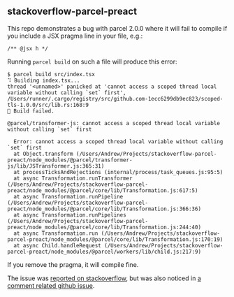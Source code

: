 ## stackoverflow-parcel-preact

This repo demonstrates a bug with parcel 2.0.0 where it will fail to compile if you include a JSX pragma line in your file, e.g.:
```
/** @jsx h */
```
Running `parcel build` on such a file will produce this error:
```
$ parcel build src/index.tsx
⠹ Building index.tsx...
thread '<unnamed>' panicked at 'cannot access a scoped thread local variable without calling `set` first', /Users/runner/.cargo/registry/src/github.com-1ecc6299db9ec823/scoped-tls-1.0.0/src/lib.rs:168:9
🚨 Build failed.

@parcel/transformer-js: cannot access a scoped thread local variable without calling `set` first

  Error: cannot access a scoped thread local variable without calling `set` first
  at Object.transform (/Users/Andrew/Projects/stackoverflow-parcel-preact/node_modules/@parcel/transformer-js/lib/JSTransformer.js:365:31)
  at processTicksAndRejections (internal/process/task_queues.js:95:5)
  at async Transformation.runTransformer (/Users/Andrew/Projects/stackoverflow-parcel-preact/node_modules/@parcel/core/lib/Transformation.js:617:5)
  at async Transformation.runPipeline (/Users/Andrew/Projects/stackoverflow-parcel-preact/node_modules/@parcel/core/lib/Transformation.js:366:36)
  at async Transformation.runPipelines (/Users/Andrew/Projects/stackoverflow-parcel-preact/node_modules/@parcel/core/lib/Transformation.js:244:40)
  at async Transformation.run (/Users/Andrew/Projects/stackoverflow-parcel-preact/node_modules/@parcel/core/lib/Transformation.js:170:19)
  at async Child.handleRequest (/Users/Andrew/Projects/stackoverflow-parcel-preact/node_modules/@parcel/workers/lib/child.js:217:9)
```
If you remove the pragma, it will compile fine.

The issue was [reported on stackoverflow](https://stackoverflow.com/questions/69797352/building-error-at-parcel-transformer-js-cannot-access-a-scoped-thread-local-va), but was also noticed in [a comment related github issue](https://github.com/parcel-bundler/parcel/issues/6605#issuecomment-907637695).